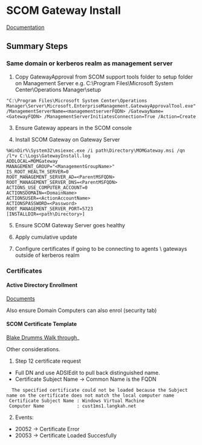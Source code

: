 # SCOM Gateway Install

[Documentation](https://learn.microsoft.com/en-us/system-center/scom/deploy-install-gateway-server?view=sc-om-2022&tabs=InstallGatewayServer)

## Summary Steps
### Same domain or kerberos realm as management server
1. Copy GatewayApproval from SCOM support tools folder to setup folder on Management Server e.g. C:\Program Files\Microsoft System Center\Operations Manager\setup

```
"C:\Program Files\Microsoft System Center\Operations Manager\Server\Microsoft.EnterpriseManagement.GatewayApprovalTool.exe" /ManagementServerName=<managementserverFQDN> /GatewayName=<GatewayFQDN> /ManagementServerInitiatesConnection=True /Action=Create
```

3. Ensure Gateway appears in the SCOM console

4. Install SCOM Gateway on Gateway Server

```
%WinDir%\System32\msiexec.exe /i path\Directory\MOMGateway.msi /qn /l*v C:\Logs\GatewayInstall.log
ADDLOCAL=MOMGateway
MANAGEMENT_GROUP="<ManagementGroupName>"
IS_ROOT_HEALTH_SERVER=0
ROOT_MANAGEMENT_SERVER_AD=<ParentMSFQDN>
ROOT_MANAGEMENT_SERVER_DNS=<ParentMSFQDN>
ACTIONS_USE_COMPUTER_ACCOUNT=0
ACTIONSDOMAIN=<DomainName>
ACTIONSUSER=<ActionAccountName>
ACTIONSPASSWORD=<Password>
ROOT_MANAGEMENT_SERVER_PORT=5723
[INSTALLDIR=<path\Directory>]
```

5. Ensure SCOM Gateway Server goes healthy

6. Apply cumulative update

7. Configure certificates if going to be connecting to agents \ gateways outside of kerberos realm

### Certificates
#### Active Directory Enrollment
[Documents](https://docs.cyberark.com/Idaptive/Latest/en/Content/CoreServices/Connector/UserComputerCerts.htm?TocPath=Administrator%7CConfigure%20MFA%7CManage%20AD%20certificates%20in%20devices%7C_____1#:~:text=To%20enable%20the%20Certificate%20enrollment%20policy%20for%20user%20certificates%20expand,Click%20OK)

Also ensure Domain Computers can also enrol (security tab)

#### SCOM Certificate Template
[Blake Drumms Walk through](https://blakedrumm.com/blog/create-operations-manager-certificate-template/)_

Other considerations.
1. Step 12 certificate request
- Full DN and use ADSIEdit to pull back distinguished name.
- Certificate Subject Name -> Common Name is the FQDN
```
  The specified certificate could not be loaded because the Subject name on the certificate does not match the local computer name
 Certificate Subject Name : Windows Virtual Machine
 Computer Name            : cust1ms1.langkah.net
  ```

2. Events:
- 20052 -> Certificate Error
- 20053 -> Certificate Loaded Succesfully

